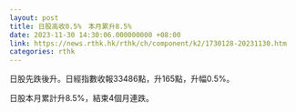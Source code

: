 ```yaml
---
layout: post
title: 日股高收0.5%　本月累升8.5%
date: 2023-11-30 14:30:06.000000000 +08:00
link: https://news.rthk.hk/rthk/ch/component/k2/1730128-20231130.htm
categories: rthk
---
```


日股先跌後升。日經指數收報33486點，升165點，升幅0.5%。 

日股本月累計升8.5%，結束4個月連跌。
